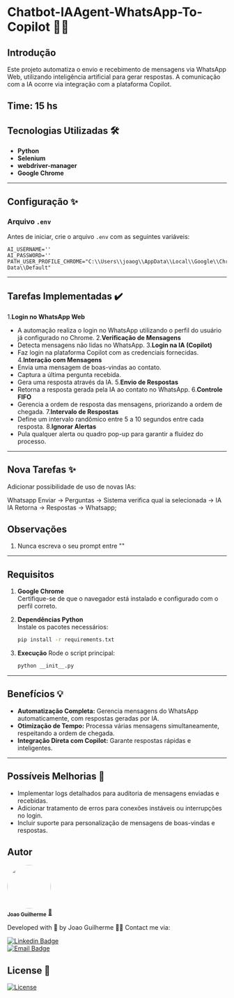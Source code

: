 # Chatbot-IAAgent-WhatsApp-To-Copilot 🤖💬

## Introdução

Este projeto automatiza o envio e recebimento de mensagens via WhatsApp Web, utilizando inteligência artificial para gerar respostas. A comunicação com a IA ocorre via integração com a plataforma Copilot.

Time: 15 hs
---

## Tecnologias Utilizadas 🛠️

- **Python**
- **Selenium**
- **webdriver-manager**
- **Google Chrome**

---

## Configuração ✨

### Arquivo `.env`
Antes de iniciar, crie o arquivo `.env` com as seguintes variáveis:

```env
AI_USERNAME=''
AI_PASSWORD=''
PATH_USER_PROFILE_CHROME="C:\\Users\\joaog\\AppData\\Local\\Google\\Chrome\\User Data\\Default"
```

---

## Tarefas Implementadas ✔️

1.**Login no WhatsApp Web**
- A automação realiza o login no WhatsApp utilizando o perfil do usuário já configurado no Chrome.
2.**Verificação de Mensagens**
- Detecta mensagens não lidas no WhatsApp.
3.**Login na IA (Copilot)**
- Faz login na plataforma Copilot com as credenciais fornecidas.
4.**Interação com Mensagens**
- Envia uma mensagem de boas-vindas ao contato.
- Captura a última pergunta recebida.
- Gera uma resposta através da IA.
5.**Envio de Respostas**
- Retorna a resposta gerada pela IA ao contato no WhatsApp.
6.**Controle FIFO**
- Gerencia a ordem de resposta das mensagens, priorizando a ordem de chegada.
7.**Intervalo de Respostas**
- Define um intervalo randômico entre 5 a 10 segundos entre cada resposta.
8.**Ignorar Alertas**
- Pula qualquer alerta ou quadro pop-up para garantir a fluidez do processo.


---
## Nova Tarefas ✨

Adicionar possibilidade de uso de novas IAs:

   Whatsapp Enviar -> Perguntas -> Sistema verifica qual ia selecionada -> IA
   IA Retorna -> Respostas -> Whatsapp;
   


## Observações

1. Nunca escreva o seu prompt entre ""

---

## Requisitos

1. **Google Chrome**  
   Certifique-se de que o navegador está instalado e configurado com o perfil correto.

2. **Dependências Python**  
   Instale os pacotes necessários:
   ```bash
   pip install -r requirements.txt
   ```

3. **Execução**
   Rode o script principal:
   ```bash
   python __init__.py
   ```

---

## Benefícios 💡

- **Automatização Completa:** Gerencia mensagens do WhatsApp automaticamente, com respostas geradas por IA.
- **Otimização de Tempo:** Processa várias mensagens simultaneamente, respeitando a ordem de chegada.
- **Integração Direta com Copilot:** Garante respostas rápidas e inteligentes.

---

## Possíveis Melhorias 🚀

- Implementar logs detalhados para auditoria de mensagens enviadas e recebidas.
- Adicionar tratamento de erros para conexões instáveis ou interrupções no login.
- Incluir suporte para personalização de mensagens de boas-vindas e respostas.


## Autor  

 <img style="border-radius:50%;" src="https://avatars.githubusercontent.com/u/80895578?v=4" width="100px;" alt=""/>  
 <br />  
 <sub><b>Joao Guilherme</b></sub></a> <a href="https://github.com/JoaoG23/">🚀</a>  

Developed with 🤖 by Joao Guilherme 👋🏽 Contact me via:  

[![Linkedin Badge](https://shields.io/badge/-Joao%20Guilherme-blue?style=flat-square&logo=Linkedin&logoColor=white&link=https://www.linkedin.com/in/joaog123/)](https://www.linkedin.com/in/joaog123/)  
[![Email Badge](https://shields.io/badge/-joaoguilherme94@live.com-c80?style=flat-square&logo=Microsoft&logoColor=white&link=mailto:joaoguilherme94@live.com)](mailto:joaoguilherme94@live.com)  

## License 📄  

[![License](https://shields.io/github/license/Ileriayo/markdown-badges?style=for-the-badge)](./LICENCE)
